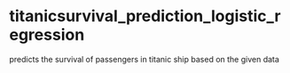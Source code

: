 # titanicsurvival_prediction_logistic_regression
predicts the survival of passengers in titanic ship based on the given data
